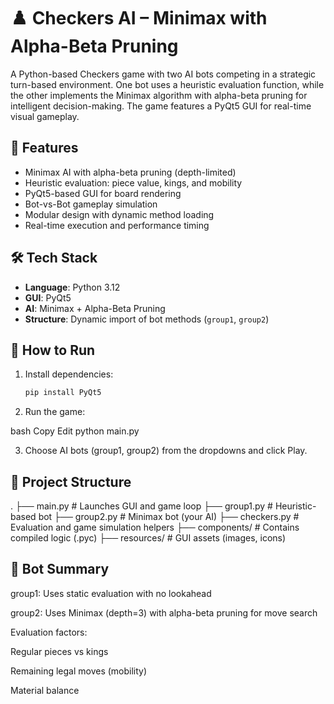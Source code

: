 # ♟️ Checkers AI – Minimax with Alpha-Beta Pruning

A Python-based Checkers game with two AI bots competing in a strategic turn-based environment. One bot uses a heuristic evaluation function, while the other implements the Minimax algorithm with alpha-beta pruning for intelligent decision-making. The game features a PyQt5 GUI for real-time visual gameplay.

## 🧠 Features

- Minimax AI with alpha-beta pruning (depth-limited)
- Heuristic evaluation: piece value, kings, and mobility
- PyQt5-based GUI for board rendering
- Bot-vs-Bot gameplay simulation
- Modular design with dynamic method loading
- Real-time execution and performance timing

## 🛠️ Tech Stack

- **Language**: Python 3.12
- **GUI**: PyQt5
- **AI**: Minimax + Alpha-Beta Pruning
- **Structure**: Dynamic import of bot methods (`group1`, `group2`)

## 🚀 How to Run

1. Install dependencies:
   ```bash
   pip install PyQt5
2. Run the game:

bash
Copy
Edit
python main.py

3. Choose AI bots (group1, group2) from the dropdowns and click Play.

## 📁 Project Structure

.
├── main.py             # Launches GUI and game loop
├── group1.py           # Heuristic-based bot
├── group2.py           # Minimax bot (your AI)
├── checkers.py         # Evaluation and game simulation helpers
├── components/         # Contains compiled logic (.pyc)
├── resources/          # GUI assets (images, icons)

## 🤖 Bot Summary
group1: Uses static evaluation with no lookahead

group2: Uses Minimax (depth=3) with alpha-beta pruning for move search

Evaluation factors:

Regular pieces vs kings

Remaining legal moves (mobility)

Material balance
